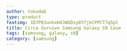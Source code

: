 ```yaml
---
author: tokodab
type: product
featimg: 1D7P83unGxHdJWUDsy03fjkCPPCT7q5pl
title: Circa Survive Samsung Galaxy S9 Case
tags: [samsung, galaxy, s9]
category: [samsung]
---
```

